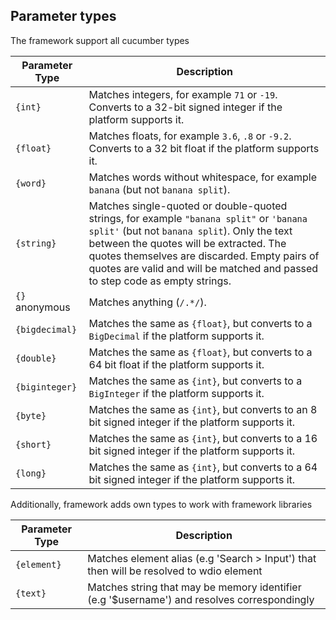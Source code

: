 ## Parameter types
               
The framework support all cucumber types

| Parameter Type | Description                                                                                                                                                                                                                                                                                                       |
|----------------|-------------------------------------------------------------------------------------------------------------------------------------------------------------------------------------------------------------------------------------------------------------------------------------------------------------------|
| `{int}`        | Matches integers, for example `71` or `-19`. Converts to a 32-bit signed integer if the platform supports it.                                                                                                                                                                                                     |
| `{float}`      | Matches floats, for example `3.6`, `.8` or `-9.2`. Converts to a 32 bit float if the platform supports it.                                                                                                                                                                                                        |
| `{word}`       | Matches words without whitespace, for example `banana` (but not `banana split`).                                                                                                                                                                                                                                  |
| `{string}`     | Matches single-quoted or double-quoted strings, for example `"banana split"` or `'banana split'` (but not `banana split`). Only the text between the quotes will be extracted. The quotes themselves are discarded. Empty pairs of quotes are valid and will be matched and passed to step code as empty strings. |
| `{}` anonymous | Matches anything (`/.*/`).                                                                                                                                                                                                                                                                                        |
| `{bigdecimal}` | Matches the same as `{float}`, but converts to a `BigDecimal` if the platform supports it.                                                                                                                                                                                                                        |
| `{double}`     | Matches the same as `{float}`, but converts to a 64 bit float if the platform supports it.                                                                                                                                                                                                                        |
| `{biginteger}` | Matches the same as `{int}`, but converts to a `BigInteger` if the platform supports it.                                                                                                                                                                                                                          |
| `{byte}`       | Matches the same as `{int}`, but converts to an 8 bit signed integer if the platform supports it.                                                                                                                                                                                                                 |
| `{short}`      | Matches the same as `{int}`, but converts to a 16 bit signed integer if the platform supports it.                                                                                                                                                                                                                 |
| `{long}`       | Matches the same as `{int}`, but converts to a 64 bit signed integer if the platform supports it.                                                                                                                                                                                                                 |

Additionally, framework adds own types to work with framework libraries

 | Parameter Type | Description                                                                                 |
|----------------|---------------------------------------------------------------------------------------------|
| `{element}`    | Matches element alias (e.g 'Search > Input') that then will be resolved to wdio element     |
| `{text}`       | Matches string that may be memory identifier (e.g '$username') and resolves correspondingly |


